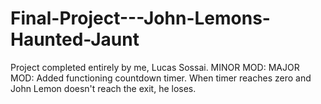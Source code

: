 # Final-Project---John-Lemons-Haunted-Jaunt
 
Project completed entirely by me, Lucas Sossai. 
MINOR MOD: 
MAJOR MOD: Added functioning countdown timer. When timer reaches zero and John Lemon doesn't reach the exit, he loses.
